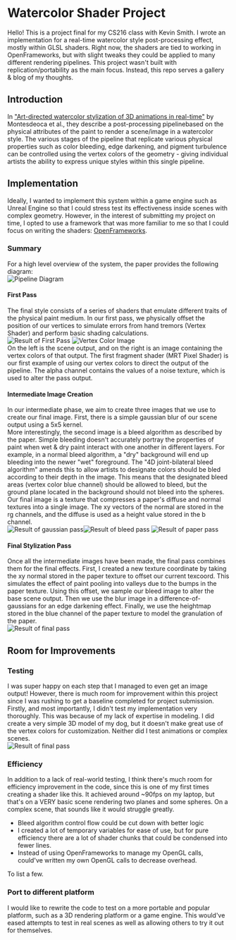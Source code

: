 # Watercolor Shader Project
Hello! This is a project final for my CS216 class with Kevin Smith. I wrote an implementation for a real-time watercolor style post-processing effect, mostly within GLSL shaders. Right now, the shaders are tied to working in OpenFrameworks, but with slight tweaks they could be applied to many different rendering pipelines. This project wasn't built with replication/portability as the main focus. Instead, this repo serves a gallery & blog of my thoughts.

## Introduction
In ["Art-directed watercolor stylization of 3D animations in real-time"](https://www.sciencedirect.com/science/article/abs/pii/S0097849317300316) by Montesdeoca et al., they describe a post-processing pipelinebased on the physical attributes of the paint to render a scene/image in a watercolor style. The various stages of the pipeline that replicate various physical properties such as color bleeding, edge darkening, and pigment turbulence can be controlled using the vertex colors of the geometry - giving individual artists the ability to express unique styles within this single pipeline.

## Implementation
Ideally, I wanted to implement this system within a game engine such as Unreal Engine so that I could stress test its effectiveness inside scenes with complex geometry. However, in the interest of submitting my project on time, I opted to use a framework that was more familiar to me so that I could focus on writing the shaders: [OpenFrameworks](https://openframeworks.cc/). 

### Summary
For a high level overview of the system, the paper provides the following diagram:   
![Pipeline Diagram](./exampleimages/WatercolorPipeline.png)  
#### First Pass
The final style consists of a series of shaders that emulate different traits of the physical paint medium. In our first pass, we physically offset the position of our vertices to simulate errors from hand tremors (Vertex Shader) and perform basic shading calculations.   
![Result of First Pass](./exampleimages/base_scene.png) ![Vertex Color Image](./exampleimages/vertex_colors.png)  
On the left is the scene output, and on the right is an image containing the vertex colors of that output. The first fragment shader (MRT Pixel Shader) is our first example of using our vertex colors to direct the output of the pipeline. The alpha channel contains the values of a noise texture, which is used to alter the pass output.   
#### Intermediate Image Creation
In our intermediate phase, we aim to create three images that we use to create our final image. 
First, there is a simple gaussian blur of our scene output using a 5x5 kernel.  
 More interestingly, the second image is a bleed algorithm as described by the paper. Simple bleeding doesn't accurately portray the properties of paint when wet & dry paint interact with one another in different layers. For example, in a normal bleed algorithm, a "dry" background will end up bleeding into the newer "wet" foreground. The "4D joint-bilateral bleed algorithm" amends this to allow artists to designate colors should be bled according to their depth in the image. This means that the designated bleed areas (vertex color blue channel) should be allowed to bleed, but the ground plane located in the background should not bleed into the spheres.   
Our final image is a texture that compresses a paper's diffuse and normal textures into a single image. The xy vectors of the normal are stored in the rg channels, and the diffuse is used as a height value stored in the b channel.   
![Result of gaussian pass](./exampleimages/gauss_blur.png)![Result of bleed pass](./exampleimages/intermediate_bleed.png)  ![Result of paper pass](./exampleimages/paper_output.png)

#### Final Stylization Pass
Once all the intermediate images have been made, the final pass combines them for the final effects. First, I created a new texture coordinate by taking the xy normal stored in the paper texture to offset our current texcoord. This simulates the effect of paint pooling into valleys due to the bumps in the paper texture. Using this offset, we sample our bleed image to alter the base scene output. Then we use the blur image in a difference-of-gaussians for an edge darkening effect. Finally, we use the heightmap stored in the blue channel of the paper texture to model the granulation of the paper.  
![Result of final pass](./exampleimages/final_render.png)  
## Room for Improvements
### Testing
I was super happy on each step that I managed to even get an image output! However, there is much room for improvement within this project since I was rushing to get a baseline completed for project submission.   
Firstly, and most importantly, I didn't test my implementation very thoroughly. This was because of my lack of expertise in modeling. I did create a very simple 3D model of my dog, but it doesn't make great use of the vertex colors for customization. Neither did I test animations or complex scenes.  
![Result of final pass](./exampleimages/final_render_dog.png)  
### Efficiency
In addition to a lack of real-world testing, I think there's much room for efficiency improvement in the code, since this is one of my first times creating a shader like this. It achieved around ~90fps on my laptop, but that's on a VERY basic scene rendering two planes and some spheres. On a complex scene, that sounds like it would struggle greatly.  

- Bleed algorithm control flow could be cut down with better logic
- I created a lot of temporary variables for ease of use, but for pure efficiency there are a lot of shader chunks that could be condensed into fewer lines.
- Instead of using OpenFrameworks to manage my OpenGL calls, could've written my own OpenGL calls to decrease overhead.   

To list a few.

### Port to different platform
I would like to rewrite the code to test on a more portable and popular platform, such as a 3D rendering platform or a game engine. This would've eased attempts to test in real scenes as well as allowing others to try it out for themselves.